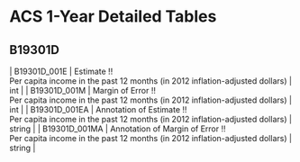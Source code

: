 # ACS 1-Year Detailed Tables

## B19301D

| B19301D_001E | Estimate !!<br>Per capita income in the past 12 months (in 2012 inflation-adjusted dollars) | int |
| B19301D_001M | Margin of Error !!<br>Per capita income in the past 12 months (in 2012 inflation-adjusted dollars) | int |
| B19301D_001EA | Annotation of Estimate !!<br>Per capita income in the past 12 months (in 2012 inflation-adjusted dollars) | string |
| B19301D_001MA | Annotation of Margin of Error !!<br>Per capita income in the past 12 months (in 2012 inflation-adjusted dollars) | string |

